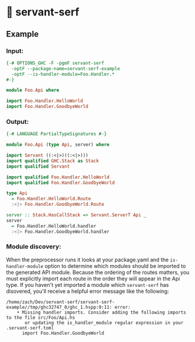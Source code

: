 # 🚜 servant-serf

## Example

### Input:
```haskell
{-# OPTIONS_GHC -F -pgmF servant-serf 
  -optF --package-name=servant-serf-example 
  -optF --is-handler-module=Foo.Handler.* 
#-}

module Foo.Api where

import Foo.Handler.HelloWorld
import Foo.Handler.GoodbyeWorld
```

### Output:
```haskell
{-# LANGUAGE PartialTypeSignatures #-}

module Foo.Api (type Api, server) where

import Servant ((:<|>)((:<|>)))
import qualified GHC.Stack as Stack
import qualified Servant

import qualified Foo.Handler.HelloWorld
import qualified Foo.Handler.GoodbyeWorld

type Api
  = Foo.Handler.HelloWorld.Route
  :<|> Foo.Handler.GoodbyeWorld.Route

server :: Stack.HasCallStack => Servant.ServerT Api _
server
  = Foo.Handler.HelloWorld.handler
  :<|> Foo.Handler.GoodbyeWorld.handler
```

### Module discovery:
When the preprocessor runs it looks at your package.yaml and the `is-handler-module` option
to determine which modules should be imported to the generated API module.
Because the ordering of the routes matters, you must explicitly import each route in the order
they will appear in the Api type. If you haven't yet imported a module which `servant-serf` has
disovered, you'll receive a helpful error message like the following:
```
/home/zach/Dev/servant-serf/servant-serf-example//tmp/ghc32747_0/ghc_1.hspp:9:11: error:
    • Missing handler imports. Consider adding the following imports to the file src/Foo/Api.hs
       or updating the is_handler_module regular expression in your .servant-serf.toml
      import Foo.Handler.GoodbyeWorld
```
